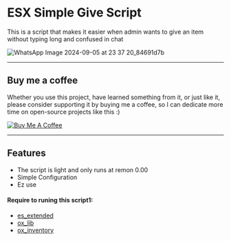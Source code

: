 ESX Simple Give Script
============

This is a script that makes it easier when admin wants to give an item without typing long and confused in chat

![WhatsApp Image 2024-09-05 at 23 37 20_84691d7b](https://github.com/user-attachments/assets/b07845ba-b1b1-4d4f-9a2e-181c1e100b1e)

---
## Buy me a coffee

Whether you use this project, have learned something from it, or just like it, please consider supporting it by buying me a coffee, so I can dedicate more time on open-source projects like this :)

<a href="https://saweria.co/SawerJaya" target="_blank"><img src="https://www.buymeacoffee.com/assets/img/custom_images/orange_img.png" alt="Buy Me A Coffee" style="height: auto !important;width: auto !important;" ></a>

---

## Features
- The script is light and only runs at remon 0.00
- Simple Configuration
- Ez use

#### Require to runing this script1:
- <a href ="https://github.com/esx-framework/esx_core">es_extended<a>
- <a href ="https://github.com/overextended/ox_lib">ox_lib<a>
- <a href ="https://github.com/overextended/ox_inventory">ox_inventory<a>
